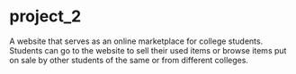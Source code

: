 # project_2
A website that serves as an online marketplace for college students. Students can go to the website to sell their used items or browse items put on sale by other students of the same or from different colleges.

